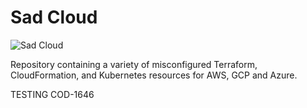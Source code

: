 # Sad Cloud

![Sad Cloud](.images/sad-cloud.png)


Repository containing a variety of misconfigured Terraform, CloudFormation, and Kubernetes resources
for AWS, GCP and Azure.

TESTING COD-1646

